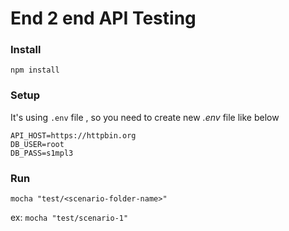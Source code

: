 # End 2 end API Testing

### Install
``` npm install ```

### Setup

It's using `.env` file , so you need to create new *.env* file
like below 

```env
API_HOST=https://httpbin.org
DB_USER=root
DB_PASS=s1mpl3
```
### Run

` mocha "test/<scenario-folder-name>" `

ex:
` mocha "test/scenario-1" `


